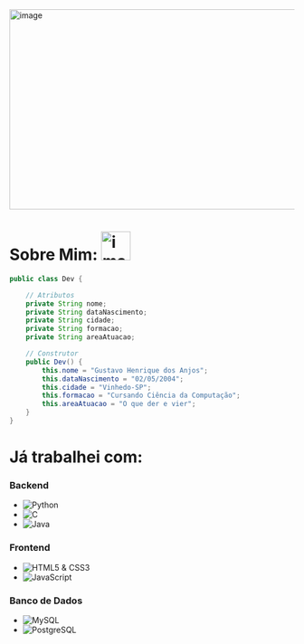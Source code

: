 <img width="1276" height="354" alt="image" src="https://github.com/user-attachments/assets/58534d4a-fc10-4e82-bf71-98ea191776e6" />



# Sobre Mim: <img width="52" height="51" alt="image" src="https://github.com/user-attachments/assets/f70b9be8-d809-4082-bcc5-a6866ebc6278" />







```java
public class Dev {

    // Atributos
    private String nome;
    private String dataNascimento;
    private String cidade;
    private String formacao;
    private String areaAtuacao;

    // Construtor
    public Dev() {
        this.nome = "Gustavo Henrique dos Anjos";
        this.dataNascimento = "02/05/2004";
        this.cidade = "Vinhedo-SP";
        this.formacao = "Cursando Ciência da Computação";
        this.areaAtuacao = "O que der e vier";
    }
}
```

# Já trabalhei com:

### Backend
* ![Python](https://img.shields.io/badge/Python-3670A0?style=for-the-badge&logo=python&logoColor=ffdd54)
* ![C](https://img.shields.io/badge/C-00599C?style=for-the-badge&logo=c&logoColor=white)
* ![Java](https://img.shields.io/badge/Java-007396?style=for-the-badge&logo=java&logoColor=white)

### Frontend
* ![HTML5 & CSS3](https://img.shields.io/badge/HTML5-E34F26?style=for-the-badge&logo=html5&logoColor=white)
* ![JavaScript](https://img.shields.io/badge/JavaScript-F7DF1E?style=for-the-badge&logo=javascript&logoColor=black)

### Banco de Dados
* ![MySQL](https://img.shields.io/badge/MySQL-00000F?style=for-the-badge&logo=mysql&logoColor=white)
* ![PostgreSQL](https://img.shields.io/badge/PostgreSQL-316192?style=for-the-badge&logo=postgresql&logoColor=white)
